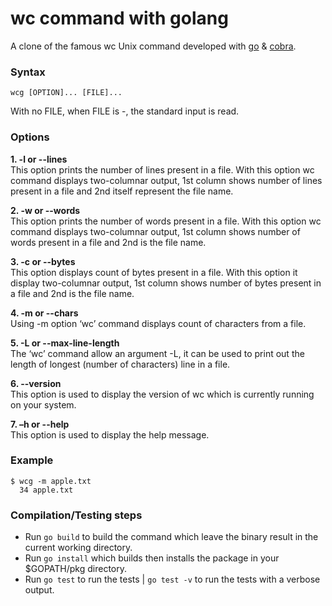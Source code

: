 # wc command with golang
A clone of the famous wc Unix command developed with [go](https://golang.org/) & [cobra](https://github.com/spf13/cobra).

### Syntax
```
wcg [OPTION]... [FILE]...
```

With no FILE, when FILE is -, the standard input is read.

### Options

**1. -l or --lines** <br>
This option prints the number of lines present in a file. With this option wc command displays two-columnar output, 1st column shows number of lines present in a file and 2nd itself represent the file name.

**2. -w or --words**<br>
This option prints the number of words present in a file. With this option wc command displays two-columnar output, 1st column shows number of words present in a file and 2nd is the file name.

**3. -c or --bytes** <br>
This option displays count of bytes present in a file. With this option it display two-columnar output, 1st column shows number of bytes present in a file and 2nd is the file name.

**4. -m or --chars** <br>
Using -m option ‘wc’ command displays count of characters from a file.

**5. -L or --max-line-length** <br>
The ‘wc’ command allow an argument -L, it can be used to print out the length of longest (number of characters) line in a file.

**6. --version** <br>
This option is used to display the version of wc which is currently running on your system.

**7. –h or --help** <br>
This option is used to display the help message.

### Example

```
$ wcg -m apple.txt
  34 apple.txt
```
### Compilation/Testing steps

- Run ```go build``` to build the command which leave the binary result in the current working directory.
- Run ```go install``` which builds then installs the package in your $GOPATH/pkg directory.
- Run ```go test``` to run the tests | ```go test -v``` to run the tests with a verbose output.